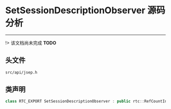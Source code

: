 # SetSessionDescriptionObserver 源码分析

---

!> 该文档尚未完成 **TODO**

## 头文件

```bash
src/api/jsep.h
```

## 类声明

```cpp
class RTC_EXPORT SetSessionDescriptionObserver : public rtc::RefCountInterface
```